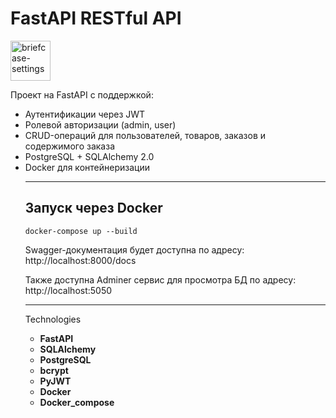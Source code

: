 <h1>FastAPI RESTful API</h1>
<img width="64" height="64" src="https://img.icons8.com/tiny-color/64/briefcase-settings.png" alt="briefcase-settings"/>

Проект на FastAPI с поддержкой:

<ul>
<li>Аутентификации через JWT</li>
<li>Ролевой авторизации (admin, user)</li>
<li>CRUD-операций для пользователей, товаров, заказов и содержимого заказа</li>
<li>PostgreSQL + SQLAlchemy 2.0</li>
<li>Docker для контейнеризации</li>
<hr>

<h2>Запуск через Docker</h2>

<code>docker-compose up --build</code>

Swagger-документация будет доступна по адресу: http://localhost:8000/docs

Также доступна Adminer сервис для просмотра БД по адресу: http://localhost:5050
<hr>

Technologies
<ul>
  <li><b>FastAPI</b></li>
  <li><b>SQLAlchemy</b></li>
  <li><b>PostgreSQL</b></li>
  <li><b>bcrypt</b></li>
  <li><b>PyJWT</b></li>
  <li><b>Docker</b></li>
  <li><b>Docker_compose</b></li>
</ul>
